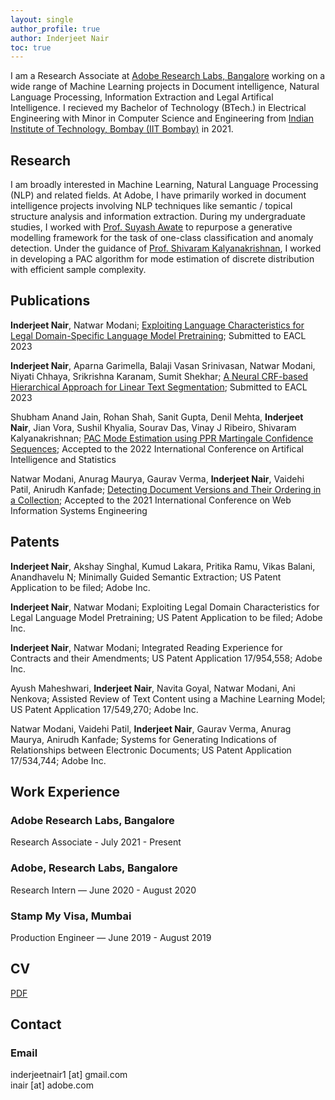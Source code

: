 ```yaml
---
layout: single
author_profile: true
author: Inderjeet Nair
toc: true
---
```

I am a Research Associate at [Adobe Research Labs, Bangalore](https://research.adobe.com/careers/bangalore/) working on a wide range of Machine Learning projects in Document intelligence, Natural Language Processing, Information Extraction and Legal Artifical Intelligence. I recieved my Bachelor of Technology (BTech.) in Electrical Engineering with Minor in Computer Science and Engineering from [Indian Institute of Technology, Bombay (IIT Bombay)](https://www.iitb.ac.in/) in 2021.


## Research

I am broadly interested in Machine Learning, Natural Language Processing (NLP) and related fields. At Adobe, I have primarily worked in document intelligence projects involving NLP techniques like semantic / topical structure analysis and information extraction. During my undergraduate studies, I worked with [Prof. Suyash Awate](https://www.cse.iitb.ac.in/~suyash/index.html#teaching) to repurpose a generative modelling framework for the task of one-class classification and anomaly detection. Under the guidance of [Prof. Shivaram Kalyanakrishnan](https://www.cse.iitb.ac.in/~shivaram/), I worked in developing a PAC algorithm for mode estimation of discrete distribution with efficient sample complexity.



## Publications

**Inderjeet Nair**, Natwar Modani; [Exploiting Language Characteristics for Legal Domain-Specific Language Model Pretraining](https://drive.google.com/file/d/15KWInc78TOIxpZo3xQl7b5LnwXpO4B2K/view?usp=share_link); Submitted to EACL 2023 <br>

**Inderjeet Nair**, Aparna Garimella, Balaji Vasan Srinivasan, Natwar Modani, Niyati Chhaya, Srikrishna Karanam, Sumit Shekhar; [A Neural CRF-based Hierarchical Approach for Linear Text Segmentation](https://drive.google.com/file/d/1TIXCwJdqj6DAyoOy8EDtwDVR35YMXh_2/view?usp=share_link); Submitted to EACL 2023<br>

Shubham Anand Jain, Rohan Shah, Sanit Gupta, Denil Mehta, **Inderjeet Nair**, Jian Vora, Sushil Khyalia, Sourav Das, Vinay J Ribeiro, Shivaram Kalyanakrishnan; [PAC Mode Estimation using PPR Martingale Confidence Sequences](https://proceedings.mlr.press/v151/anand-jain22a/anand-jain22a.pdf); Accepted to the 2022 International Conference on Artifical Intelligence and Statistics<br>

Natwar Modani, Anurag Maurya, Gaurav Verma, **Inderjeet Nair**, Vaidehi Patil, Anirudh Kanfade; [Detecting Document Versions and Their Ordering in a Collection](https://gaurav22verma.github.io/assets/WISE2021_DocumentDetection.pdf); Accepted to the 2021 International Conference on Web Information Systems Engineering

## Patents

**Inderjeet Nair**, Akshay Singhal, Kumud Lakara, Pritika Ramu, Vikas Balani, Anandhavelu N; Minimally Guided Semantic Extraction; US Patent Application to be filed; Adobe Inc.

**Inderjeet Nair**, Natwar Modani; Exploiting Legal Domain Characteristics for Legal Language Model Pretraining; US Patent Application to be filed; Adobe Inc.

**Inderjeet Nair**, Natwar Modani; Integrated Reading Experience for Contracts and their Amendments; US Patent Application 17/954,558; Adobe Inc.

Ayush Maheshwari, **Inderjeet Nair**, Navita Goyal, Natwar Modani, Ani Nenkova; Assisted Review of Text Content using a Machine Learning Model; US Patent Application 17/549,270; Adobe Inc.

Natwar Modani, Vaidehi Patil, **Inderjeet Nair**, Gaurav Verma, Anurag Maurya, Anirudh Kanfade; Systems for Generating Indications of Relationships between Electronic Documents; US Patent Application 17/534,744; Adobe Inc.
<br>

## Work Experience

### Adobe Research Labs, Bangalore
Research Associate - July 2021 - Present

### Adobe, Research Labs, Bangalore
Research Intern — June 2020 - August 2020

### Stamp My Visa, Mumbai
Production Engineer — June 2019 - August 2019

## CV

[PDF]({{site.url}}/Curriculum_Vitae_PhD.pdf)

## Contact

### Email

inderjeetnair1 [at] gmail.com
<br />
inair [at] adobe.com

